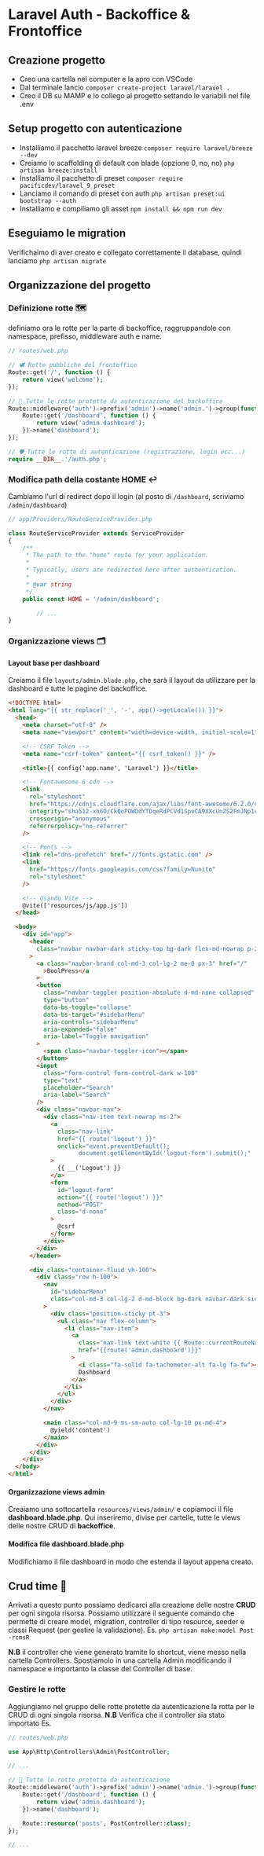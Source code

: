 # Laravel Auth - Backoffice & Frontoffice

## Creazione progetto

- Creo una cartella nel computer e la apro con VSCode
- Dal terminale lancio `composer create-project laravel/laravel .`
- Creo il DB su MAMP e lo collego al progetto settando le variabili nel file .env

## Setup progetto con autenticazione

- Installiamo il pacchetto laravel breeze `composer require laravel/breeze --dev`
- Creiamo lo scaffolding di default con blade (opzione 0, no, no) `php artisan breeze:install`
- Installiamo il pacchetto di preset `composer require pacificdev/laravel_9_preset`
- Lanciamo il comando di preset con auth `php artisan preset:ui bootstrap --auth`
- Installiamo e compiliamo gli asset `npm install && npm run dev`

## Eseguiamo le migration

Verifichaimo di aver creato e collegato correttamente il database, quindi lanciamo `php artisan migrate`

## Organizzazione del progetto

### Definizione rotte 🗺

definiamo ora le rotte per la parte di backoffice, raggruppandole con namespace, prefisso, middleware auth e name.

```php
// routes/web.php

// 🕊️ Rotte pubbliche del frontoffice
Route::get('/', function () {
    return view('welcome');
});

// 🚫 Tutte le rotte protette da autenticazione del backoffice
Route::middleware('auth')->prefix('admin')->name('admin.')->group(function () {
    Route::get('/dashboard', function () {
        return view('admin.dashboard');
    })->name('dashboard');
});

// 🛡️ Tutte le rotte di autenticazione (registrazione, login ecc...)
require __DIR__.'/auth.php';
```

### Modifica path della costante HOME ↩️

Cambiamo l'url di redirect dopo il login (al posto di `/dashboard`, scriviamo `/admin/dashboard`)

```php
// app/Providers/RouteServiceProvider.php

class RouteServiceProvider extends ServiceProvider
{
    /**
     * The path to the "home" route for your application.
     *
     * Typically, users are redirected here after authentication.
     *
     * @var string
     */
    public const HOME = '/admin/dashboard';

		// ...
}
```

### Organizzazione views 🗂

#### Layout base per dashboard

Creiamo il file `layouts/admin.blade.php`, che sarà il layout da utilizzare per la dashboard e tutte le pagine del backoffice.

```html
<!DOCTYPE html>
<html lang="{{ str_replace('_', '-', app()->getLocale()) }}">
  <head>
    <meta charset="utf-8" />
    <meta name="viewport" content="width=device-width, initial-scale=1" />

    <!-- CSRF Token -->
    <meta name="csrf-token" content="{{ csrf_token() }}" />

    <title>{{ config('app.name', 'Laravel') }}</title>

    <!-- Fontawesome 6 cdn -->
    <link
      rel="stylesheet"
      href="https://cdnjs.cloudflare.com/ajax/libs/font-awesome/6.2.0/css/all.min.css"
      integrity="sha512-xh6O/CkQoPOWDdYTDqeRdPCVd1SpvCA9XXcUnZS2FmJNp1coAFzvtCN9BmamE+4aHK8yyUHUSCcJHgXloTyT2A=="
      crossorigin="anonymous"
      referrerpolicy="no-referrer"
    />

    <!-- Fonts -->
    <link rel="dns-prefetch" href="//fonts.gstatic.com" />
    <link
      href="https://fonts.googleapis.com/css?family=Nunito"
      rel="stylesheet"
    />

    <!-- Usando Vite -->
    @vite(['resources/js/app.js'])
  </head>

  <body>
    <div id="app">
      <header
        class="navbar navbar-dark sticky-top bg-dark flex-md-nowrap p-2 shadow"
      >
        <a class="navbar-brand col-md-3 col-lg-2 me-0 px-3" href="/"
          >BoolPress</a
        >
        <button
          class="navbar-toggler position-absolute d-md-none collapsed"
          type="button"
          data-bs-toggle="collapse"
          data-bs-target="#sidebarMenu"
          aria-controls="sidebarMenu"
          aria-expanded="false"
          aria-label="Toggle navigation"
        >
          <span class="navbar-toggler-icon"></span>
        </button>
        <input
          class="form-control form-control-dark w-100"
          type="text"
          placeholder="Search"
          aria-label="Search"
        />
        <div class="navbar-nav">
          <div class="nav-item text-nowrap ms-2">
            <a
              class="nav-link"
              href="{{ route('logout') }}"
              onclick="event.preventDefault();
                    document.getElementById('logout-form').submit();"
            >
              {{ __('Logout') }}
            </a>
            <form
              id="logout-form"
              action="{{ route('logout') }}"
              method="POST"
              class="d-none"
            >
              @csrf
            </form>
          </div>
        </div>
      </header>

      <div class="container-fluid vh-100">
        <div class="row h-100">
          <nav
            id="sidebarMenu"
            class="col-md-3 col-lg-2 d-md-block bg-dark navbar-dark sidebar collapse"
          >
            <div class="position-sticky pt-3">
              <ul class="nav flex-column">
                <li class="nav-item">
                  <a
                    class="nav-link text-white {{ Route::currentRouteName() == 'admin.dashboard' ? 'bg-secondary' : '' }}"
                    href="{{route('admin.dashboard')}}"
                  >
                    <i class="fa-solid fa-tachometer-alt fa-lg fa-fw"></i>
                    Dashboard
                  </a>
                </li>
              </ul>
            </div>
          </nav>

          <main class="col-md-9 ms-sm-auto col-lg-10 px-md-4">
            @yield('content')
          </main>
        </div>
      </div>
    </div>
  </body>
</html>
```

#### Organizzazione views admin

Creaiamo una sottocartella `resources/views/admin/` e copiamoci il file **dashboard.blade.php**.
Qui inseriremo, divise per cartelle, tutte le views delle nostre CRUD di **backoffice**.

#### Modifica file dashboard.blade.php

Modifichiamo il file dashboard in modo che estenda il layout appena creato.

## Crud time 🥕

Arrivati a questo punto possiamo dedicarci alla creazione delle nostre **CRUD** per ogni singola risorsa.
Possiamo utilizzare il seguente comando che permette di creare model, migration, controller di tipo resource, seeder e classi Request (per gestire la validazione).
Es.
`php artisan make:model Post -rcmsR`

**N.B** il controller che viene generato tramite lo shortcut, viene messo nella cartella Controllers. Spostiamolo in una cartella Admin modificando il namespace e importanto la classe del Controller di base.

### Gestire le rotte

Aggiungiamo nel gruppo delle rotte protette da autenticazione la rotta per le CRUD di ogni singola risorsa.
**N.B** Verifica che il controller sia stato importato
Es.

```php
// routes/web.php

use App\Http\Controllers\Admin\PostController;

// ...

// 🚫 Tutte le rotte protette da autenticazione
Route::middleware('auth')->prefix('admin')->name('admin.')->group(function () {
    Route::get('/dashboard', function () {
        return view('admin.dashboard');
    })->name('dashboard');

    Route::resource('posts', PostController::class);
});

// ...
```
